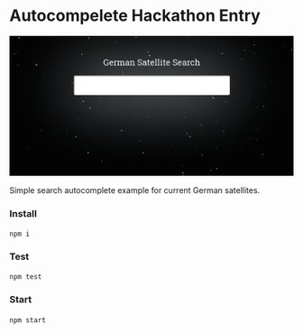 # Autocompelete Hackathon Entry

![example search](example.gif)

Simple search autocomplete example for current German satellites. 

### Install

`npm i`

### Test

`npm test`

### Start

`npm start`

